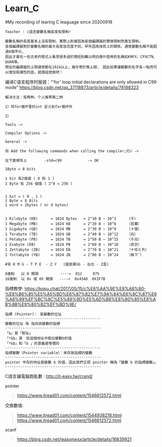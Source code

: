# Learn_C
#My recording of learing C leaguage since 20200918  

```
Teacher : c語言變數名稱長度有限制!

變數名稱的長度基本上沒有限制，實際上則會因為各個編譯器的實做限制而產生限制。
各個編譯器對於變數名稱的最大長度容忍度不同，早年因為技術上的關係，通常變數名稱不能超過6個字元， 
因此才會在一些古老的程式上看見很多過於簡短到難以明白做什麼用的名稱如KNFX、CPXCTN、QUAN等。 
現在的編譯器的上限通常都在1024以上，幾乎等於無上限， 因此如果讓變數的名字長一點而可以增加易讀性的話，就請這麼做吧！

```

编译C语言程序时报错：“'for' loop initial declarations are only allowed in C99 mode”
https://blog.csdn.net/qq_37118873/article/details/78188323
```
解决方法：有两种，个人推荐第二种

1）将for循环里的int 定义到for循环外

2）

Tools ->

Compiler Options -> 

General -> 

将 Add the following commands when calling the compiler;打√ ->

在下面填写上        -std=c99            -> OK 
```
```
1Byte = 8 bits 

1 bit 有2個值 ( 0 和 1 )
1 Byte 有 256 個值 ( 2^8 = 256 ) 


1 bit = ( 0 , 1 )
1 Byte = 8 Bits
1 word = 2bytes ( or 4 bytes) 


1 Kilobyte (KB)      = 1024 Bytes   = 2^10 B ~ 10^3     （千）
1 Megabyte (MB)      = 1024 KB      = 2^20 B ~ 10^6     （百萬）
1 Gigabyte (GB)      = 1024 MB      = 2^30 B ~ 10^9     （十億）
1 Terabyte (TB)      = 1024 GB      = 2^40 B ~ 10^12    （兆）
1 Petabyte (PB)      = 1024 TB      = 2^50 B ~ 10^15    （千兆）
1 Exabyte (EB)       = 1024 PB      = 2^60 B ~ 10^18    （百京）
1 Zettabyte (ZB)     = 1024 EB      = 2^70 B ~ 10^21    （十垓ㄍㄞ）
1 Yottabyte (YB)     = 1024 ZB      = 2^80 B ~ 10^24    （秭ㄗˇ）

#背 K M G - T P E  - Z Y   (國民黨GG - 台北 - Z歪)

```
```
8進制   以 0 開頭          ---->  012     075
16進制  以 0x 或 0X 開頭   ---->  0x45AD  0X1F7B
```

指標教學:
https://kopu.chat/2017/05/15/c%E8%AA%9E%E8%A8%80-%E8%B6%85%E5%A5%BD%E6%87%82%E7%9A%84%E6%8C%87%E6%A8%99%EF%BC%8C%E5%88%9D%E5%AD%B8%E8%80%85%E8%AB%8B%E9%80%B2%EF%BD%9E/
```
指標 (Pointer)： 某變數的位址
--------------------------------------------
變數的位址 為 指向該變數的指標
--------------------------------------------
「&」是「取址」
「*&b」是　從這個地址中取出變數b的值
「*&b」和「b 」的意義是等價的
--------------------------------------------
指標變數（Pointer variable）：來存放指標的變數
--------------------------------------------
pointer 中存的地址是變數 b 的值，因此我們又把 pointer 稱為「變數 b 的指標變數」。
--------------------------------------------
```
C語言讓電腦跑亂數 : http://it-easy.tw/crand/  

pointer
>https://www.itread01.com/content/1546612572.html

交換數值:  
>https://www.itread01.com/content/1544938218.html  
>https://www.itread01.com/content/1546612572.html 

scanf  
>https://blog.csdn.net/jeasonwsx/article/details/16839921
